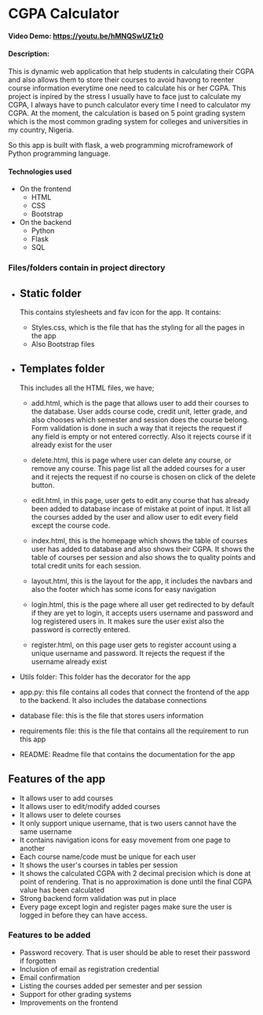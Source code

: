 # CGPA Calculator
#### Video Demo: <https://youtu.be/hMNQSwUZ1z0>
#### Description:
This is dynamic web application that help students in calculating their CGPA and also allows them to store their courses to avoid havong to reenter course information everytime one need to calculate his or her CGPA. This project is inpired by the stress I usually have to face just to calculate my CGPA, I always have to punch calculator every time I need to calculator my CGPA. At the moment, the calculation is based on 5 point grading system which is the most common grading system for colleges and universities in my country, Nigeria. 

So this app is built with flask, a web programming microframework of Python programming language. 

#### Technologies used
- On the frontend
    - HTML
    - CSS
    - Bootstrap
- On the backend
   - Python
   - Flask
   - SQL

### Files/folders contain in project directory
- Static folder
    -
    This contains stylesheets and fav icon for the app. It contains:
    - Styles.css, which is the file that has the styling for all the pages in the app
    - Also Bootstrap files
- Templates folder
    -
    This includes all the HTML files, we have;
    - add.html, which is the page that allows user to add their courses to the database.
    User adds course code, credit unit, letter grade, and also chooses which semester and session does the course belong. Form validation is done in such a way that it rejects the request if any field is empty or not entered correctly. Also it rejects course if it already exist for the user

    - delete.html, this is page where user can delete any course, or remove any course. This page list all the added courses for a user and it rejects the request if no course is chosen on click of the delete button.

    - edit.html, in this page, user gets to edit any course that has already been added to database incase of mistake at point of input. It list all the courses added by the user and allow user to edit every field except the course code.

    - index.html, this is the homepage which shows the table of courses user has added to database and also shows their CGPA. It shows the table of courses per session and also shows the to quality points and total credit units for each session.

    - layout.html, this is the layout for the app, it includes the navbars and also the footer which has some icons for easy navigation

    - login.html, this is the page where all user get redirected to by default if they are yet to login, it accepts users username and password and log registered users in. It makes sure the user exist also the password is correctly entered.

    - register.html, on this page user gets to register account using a unique username and password. It rejects the request if the username already exist

- Utils folder: This folder has the decorator for the app

- app.py: this file contains all codes that connect the frontend of the app to the backend. It also includes the database connections

- database file: this is the file that stores users information

- requirements file: this is the file that contains all the requirement to run this app

- README: Readme file that contains the documentation for the app

## Features of the app
- It allows user to add courses
- It allows user to edit/modify added courses
- It allows user to delete courses
- It only support unique username, that is two users cannot have the same username
- It contains navigation icons for easy movement from one page to another
- Each course name/code must be unique for each user
- It shows the user's courses in tables per session
- It shows the calculated CGPA with 2 decimal precision which is done at point of rendering. That is no approximation is done until the final CGPA value has been calculated
- Strong backend form validation was put in place
- Every page except login and register pages make sure the user is logged in before they can have access.

### Features to be added
- Password recovery. That is user should be able to reset their password if forgotten
- Inclusion of email as registration credential
- Email confirmation 
- Listing the courses added per semester and per session
- Support for other grading systems
- Improvements on the frontend